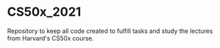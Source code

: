 # CS50x_2021
Repository to keep all code created to fulfill tasks and study the lectures from Harvard's CS50x course.

